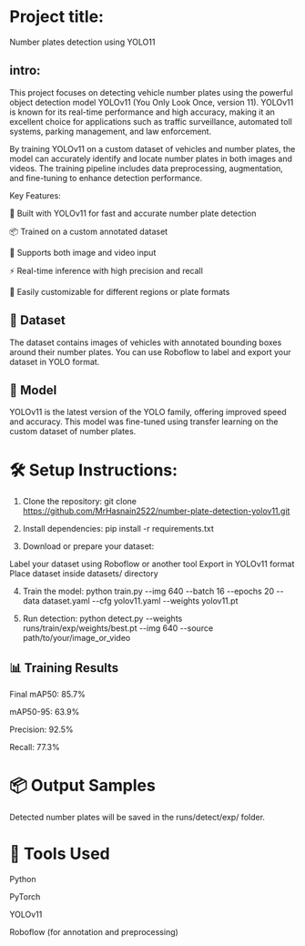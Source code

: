 # Project title:
  Number plates detection using YOLO11

## intro:
 This project focuses on detecting vehicle number plates using the powerful object detection model YOLOv11 (You Only Look Once, version 11). YOLOv11 is known for its real-time performance and high accuracy, making it an excellent choice for applications such as traffic surveillance, automated toll systems, parking management, and law enforcement.

By training YOLOv11 on a custom dataset of vehicles and number plates, the model can accurately identify and locate number plates in both images and videos. The training pipeline includes data preprocessing, augmentation, and fine-tuning to enhance detection performance.

Key Features:

🧠 Built with YOLOv11 for fast and accurate number plate detection

📦 Trained on a custom annotated dataset

📸 Supports both image and video input

⚡ Real-time inference with high precision and recall

🔧 Easily customizable for different regions or plate formats


## 📁 Dataset

The dataset contains images of vehicles with annotated bounding boxes around their number plates. You can use Roboflow to label and export your dataset in YOLO format.

## 🧠 Model

YOLOv11 is the latest version of the YOLO family, offering improved speed and accuracy. This model was fine-tuned using transfer learning on the custom dataset of number plates.

# 🛠️ Setup Instructions:
1. Clone the repository:
    git clone https://github.com/MrHasnain2522/number-plate-detection-yolov11.git

2. Install dependencies:
   pip install -r requirements.txt

3. Download or prepare your dataset:

Label your dataset using Roboflow or another tool
Export in YOLOv11 format
Place dataset inside datasets/ directory

4. Train the model:
   python train.py --img 640 --batch 16 --epochs 20 --data dataset.yaml --cfg yolov11.yaml --weights yolov11.pt

5. Run detection:
   python detect.py --weights runs/train/exp/weights/best.pt --img 640 --source path/to/your/image_or_video

## 📊 Training Results

Final mAP50: 85.7%

mAP50-95: 63.9%

Precision: 92.5%

Recall: 77.3%

# 📦 Output Samples

Detected number plates will be saved in the runs/detect/exp/ folder.

# 🤖 Tools Used

Python

PyTorch

YOLOv11

Roboflow (for annotation and preprocessing)

